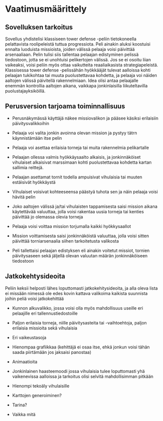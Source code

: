 # Vaatimusmäärittely

## Sovelluksen tarkoitus

Sovellus yhdistelisi klassiseen tower defense -peliin tietokoneella pelattavista roolipeleistä tuttua progressiota. Peli ainakin aluksi koostuisi ennalta luoduista missioista, joiden välissä pelaaja voisi päivittää arsenaaliaan. Pelin tulisi siis tallentaa pelaajan edistyminen pelissä tiedostoon, jotta se ei unohtuisi pelikertojen välissä. Jos se ei osoitu liian vaikeaksi, voisi peliin myös ottaa vaikutteita reaaliaikasista strategiapeleistä. Klassisessa tower defense -pelissähän hyökkääjät tulevat aalloissa kohti pelaajan tukikohtaa tai muuta puolustettavaa kohdetta, ja pelaaja voi näiden aaltojen välissä päivitellä rakennelmiaan. Idea olisi antaa pelaajalle enemmän kontrollia aaltojen aikana, vaikkapa jonkinlaisilla liikuteltavilla puolustajayksiköillä.

## Perusversion tarjoama toiminnallisuus

- Perusnäkymässä käyttäjä näkee missiovalikon ja pääsee käsiksi erilaisiin päivitysvalikkoihin

- Pelaaja voi valita jonkin avoinna olevan mission ja pystyy tätrn käynnistämään itse pelin

- Pelaaja voi asettaa erilaisia torneja tai muita rakennelmia pelikartalle

- Pelaajan ollessa valmis hyökkäysaalto alkaisis, ja jonkinnäköiset vihulaiset alkaisivat marssimaan kohti puolustettavaa kohdetta kartan sallimia reittejä.

- Pelaajan asettamat tornit todella ampuisivat vihulaisia tai muuten estäisivät hyökkäystä

- Vihulaiset voisivat kohteeseensa päästyä tuhota sen ja näin pelaaja voisi hävitä pelin

- Joko aaltojen välissä ja/tai vihulaisten tappamisesta saisi mission aikana käytettävää valuuttaa, jolla voisi rakentaa uusia torneja tai kenties päivittää jo olemassa olevia torneja

- Pelaaja voisi voittaa mission torjumalla kaikki hyökkysaallot

- Mission voittamisesta saisi jonkinnäköistä valuuttaa, jolla voisi sitten päivittää torniarsenaalia siihen tarkoitetusta valikosta

- Peli tallettaisi pelaajan edistyksen eli ainakin voitetut missiot, tornien päivitysaseen sekä jäljellä olevan valuutan määrän jonkinnäköiseen tiedostoon

## Jatkokehtysideoita

Peliin keksii helposti lähes loputtomasti jatkokehitysideoita, ja alla oleva lista ei missään nimessä ole edes kovin kattava valikoima kaikista suunnista joihin peliä voisi jatkokehittää

- Kunnon alkuvalikko, jossa voisi olla myös mahdollisuus useille eri pelaajille eri tallennustiedostoille

- Paljon erilaisia torneja, niille päivitysasteita tai -vaihtoehtoja, paljon erilaisia missioita sekä vihulaisia

- Eri vaikeustasoja

- Hienompaa grafiikkaa (kehittäjä ei osaa itse, ehkä jonkun voisi tähän saada piirtämään jos jaksaisi panostaa)

- Animaatioita

- Jonkinlainen haasteemoodi jossa vihulaisia tulee loputtomasti yhä vaikenevissa aalloissa ja tarkoitus olisi selvitä mahdollisimman pitkään

- Hienompi tekoäly vihulaisille

- Karttojen generoiminen?

- Tarina?

- Vaikka mitä
